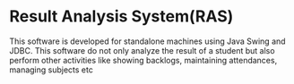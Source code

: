 # Result Analysis System(RAS)
This software is developed for standalone machines using Java Swing and JDBC. This software do not only analyze the result of a student but also perform other activities like showing backlogs, maintaining attendances, managing subjects etc
